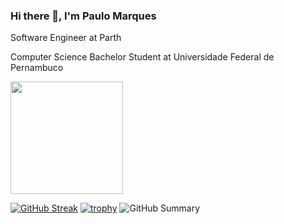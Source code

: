 ### Hi there 👋, I'm Paulo Marques

Software Engineer at Parth

Computer Science Bachelor Student at Universidade Federal de Pernambuco

<a href="https://github.com/pemsm">
  <img height="180em" src="https://github-readme-stats.vercel.app/api?username=pemsm&theme=dracula&show_icons=true&count_private=true" />
</a>

[![GitHub Streak](https://github-readme-streak-stats.herokuapp.com?user=pemsm&theme=dracula)](https://git.io/streak-stats)
[![trophy](https://github-profile-trophy.vercel.app/?username=pemsm&theme=dracula&column=7)](https://github.com/ryo-ma/github-profile-trophy)
![GitHub Summary](https://github-profile-summary-cards.vercel.app/api/cards/profile-details?username=pemsm&theme=dracula)
